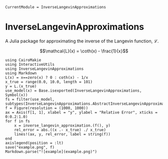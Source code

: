 ```@meta
CurrentModule = InverseLangevinApproximations
```

# InverseLangevinApproximations

A Julia package for approximating the inverse of the Langevin function, ℒ.

```math
\mathcal{L}(x) = \coth(x) - \frac{1}{x}
```

```@eval
using CairoMakie
using InteractiveUtils
using InverseLangevinApproximations
using Markdown
L(x) = x==zero(x) ? 0 : coth(x) - 1/x
x_true = range(0.0, 10.0, length = 101)
y = L.(x_true)
use_model(x) = Base.isexported(InverseLangevinApproximations, Symbol(x))
fs = filter(use_model, subtypes(InverseLangevinApproximations.AbstractInverseLangevinApproximation))
f = Figure(resolution = (1000, 1000))
ax = Axis(f[1, 1], xlabel = "y", ylabel = "Relative Error", xticks = 0:0.2:1.0)
for f in fs
    x = inverse_langevin_approximation.(f(), y)
    rel_error = abs.((x .- x_true) ./ x_true)
    lines!(ax, y, rel_error, label = string(f))
end
axislegend(position = :lt)
save("example.png", f)
Markdown.parse("![example](example.png)")
```

